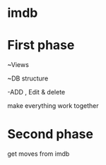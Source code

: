 
# imdb
# First phase

~Views

~DB structure

-ADD , Edit & delete

make everything work together

# Second phase

get moves from imdb
